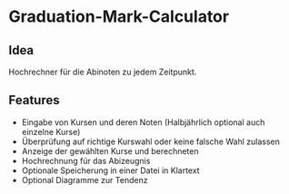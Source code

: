 # Graduation-Mark-Calculator

## Idea
Hochrechner für die Abinoten zu jedem Zeitpunkt.

## Features
 - Eingabe von Kursen und deren Noten (Halbjährlich optional auch einzelne Kurse)
 - Überprüfung auf richtige Kurswahl oder keine falsche Wahl zulassen
 - Anzeige der gewählten Kurse und berechneten
 - Hochrechnung für das Abizeugnis
 - Optionale Speicherung in einer Datei in Klartext
 - Optional Diagramme zur Tendenz
